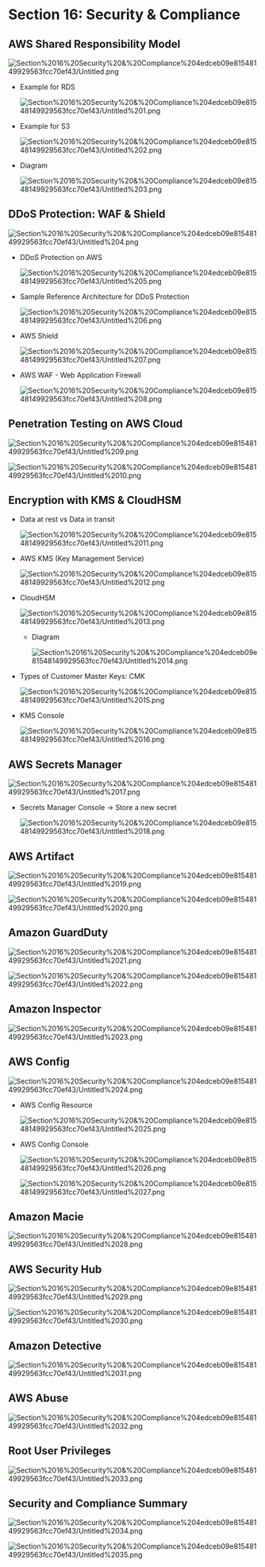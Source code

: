 # Section 16: Security & Compliance

## AWS Shared Responsibility Model

![Section%2016%20Security%20&%20Compliance%204edceb09e81548149929563fcc70ef43/Untitled.png](Section%2016%20Security%20&%20Compliance%204edceb09e81548149929563fcc70ef43/Untitled.png)

- Example for RDS

    ![Section%2016%20Security%20&%20Compliance%204edceb09e81548149929563fcc70ef43/Untitled%201.png](Section%2016%20Security%20&%20Compliance%204edceb09e81548149929563fcc70ef43/Untitled%201.png)

- Example for S3

    ![Section%2016%20Security%20&%20Compliance%204edceb09e81548149929563fcc70ef43/Untitled%202.png](Section%2016%20Security%20&%20Compliance%204edceb09e81548149929563fcc70ef43/Untitled%202.png)

- Diagram

    ![Section%2016%20Security%20&%20Compliance%204edceb09e81548149929563fcc70ef43/Untitled%203.png](Section%2016%20Security%20&%20Compliance%204edceb09e81548149929563fcc70ef43/Untitled%203.png)

## DDoS Protection: WAF & Shield

![Section%2016%20Security%20&%20Compliance%204edceb09e81548149929563fcc70ef43/Untitled%204.png](Section%2016%20Security%20&%20Compliance%204edceb09e81548149929563fcc70ef43/Untitled%204.png)

- DDoS Protection on AWS

    ![Section%2016%20Security%20&%20Compliance%204edceb09e81548149929563fcc70ef43/Untitled%205.png](Section%2016%20Security%20&%20Compliance%204edceb09e81548149929563fcc70ef43/Untitled%205.png)

- Sample Reference Architecture for DDoS Protection

    ![Section%2016%20Security%20&%20Compliance%204edceb09e81548149929563fcc70ef43/Untitled%206.png](Section%2016%20Security%20&%20Compliance%204edceb09e81548149929563fcc70ef43/Untitled%206.png)

- AWS Shield

    ![Section%2016%20Security%20&%20Compliance%204edceb09e81548149929563fcc70ef43/Untitled%207.png](Section%2016%20Security%20&%20Compliance%204edceb09e81548149929563fcc70ef43/Untitled%207.png)

- AWS WAF - Web Application Firewall

    ![Section%2016%20Security%20&%20Compliance%204edceb09e81548149929563fcc70ef43/Untitled%208.png](Section%2016%20Security%20&%20Compliance%204edceb09e81548149929563fcc70ef43/Untitled%208.png)

## Penetration Testing on AWS Cloud

![Section%2016%20Security%20&%20Compliance%204edceb09e81548149929563fcc70ef43/Untitled%209.png](Section%2016%20Security%20&%20Compliance%204edceb09e81548149929563fcc70ef43/Untitled%209.png)

![Section%2016%20Security%20&%20Compliance%204edceb09e81548149929563fcc70ef43/Untitled%2010.png](Section%2016%20Security%20&%20Compliance%204edceb09e81548149929563fcc70ef43/Untitled%2010.png)

## Encryption with KMS & CloudHSM

- Data at rest vs Data in transit

    ![Section%2016%20Security%20&%20Compliance%204edceb09e81548149929563fcc70ef43/Untitled%2011.png](Section%2016%20Security%20&%20Compliance%204edceb09e81548149929563fcc70ef43/Untitled%2011.png)

- AWS KMS (Key Management Service)

    ![Section%2016%20Security%20&%20Compliance%204edceb09e81548149929563fcc70ef43/Untitled%2012.png](Section%2016%20Security%20&%20Compliance%204edceb09e81548149929563fcc70ef43/Untitled%2012.png)

- CloudHSM

    ![Section%2016%20Security%20&%20Compliance%204edceb09e81548149929563fcc70ef43/Untitled%2013.png](Section%2016%20Security%20&%20Compliance%204edceb09e81548149929563fcc70ef43/Untitled%2013.png)

    - Diagram

        ![Section%2016%20Security%20&%20Compliance%204edceb09e81548149929563fcc70ef43/Untitled%2014.png](Section%2016%20Security%20&%20Compliance%204edceb09e81548149929563fcc70ef43/Untitled%2014.png)

- Types of Customer Master Keys: CMK

    ![Section%2016%20Security%20&%20Compliance%204edceb09e81548149929563fcc70ef43/Untitled%2015.png](Section%2016%20Security%20&%20Compliance%204edceb09e81548149929563fcc70ef43/Untitled%2015.png)

- KMS Console

    ![Section%2016%20Security%20&%20Compliance%204edceb09e81548149929563fcc70ef43/Untitled%2016.png](Section%2016%20Security%20&%20Compliance%204edceb09e81548149929563fcc70ef43/Untitled%2016.png)

## AWS Secrets Manager

![Section%2016%20Security%20&%20Compliance%204edceb09e81548149929563fcc70ef43/Untitled%2017.png](Section%2016%20Security%20&%20Compliance%204edceb09e81548149929563fcc70ef43/Untitled%2017.png)

- Secrets Manager Console → Store a new secret

    ![Section%2016%20Security%20&%20Compliance%204edceb09e81548149929563fcc70ef43/Untitled%2018.png](Section%2016%20Security%20&%20Compliance%204edceb09e81548149929563fcc70ef43/Untitled%2018.png)

## AWS Artifact

![Section%2016%20Security%20&%20Compliance%204edceb09e81548149929563fcc70ef43/Untitled%2019.png](Section%2016%20Security%20&%20Compliance%204edceb09e81548149929563fcc70ef43/Untitled%2019.png)

![Section%2016%20Security%20&%20Compliance%204edceb09e81548149929563fcc70ef43/Untitled%2020.png](Section%2016%20Security%20&%20Compliance%204edceb09e81548149929563fcc70ef43/Untitled%2020.png)

## Amazon GuardDuty

![Section%2016%20Security%20&%20Compliance%204edceb09e81548149929563fcc70ef43/Untitled%2021.png](Section%2016%20Security%20&%20Compliance%204edceb09e81548149929563fcc70ef43/Untitled%2021.png)

![Section%2016%20Security%20&%20Compliance%204edceb09e81548149929563fcc70ef43/Untitled%2022.png](Section%2016%20Security%20&%20Compliance%204edceb09e81548149929563fcc70ef43/Untitled%2022.png)

## Amazon Inspector

![Section%2016%20Security%20&%20Compliance%204edceb09e81548149929563fcc70ef43/Untitled%2023.png](Section%2016%20Security%20&%20Compliance%204edceb09e81548149929563fcc70ef43/Untitled%2023.png)

## AWS Config

![Section%2016%20Security%20&%20Compliance%204edceb09e81548149929563fcc70ef43/Untitled%2024.png](Section%2016%20Security%20&%20Compliance%204edceb09e81548149929563fcc70ef43/Untitled%2024.png)

- AWS Config Resource

    ![Section%2016%20Security%20&%20Compliance%204edceb09e81548149929563fcc70ef43/Untitled%2025.png](Section%2016%20Security%20&%20Compliance%204edceb09e81548149929563fcc70ef43/Untitled%2025.png)

- AWS Config Console

    ![Section%2016%20Security%20&%20Compliance%204edceb09e81548149929563fcc70ef43/Untitled%2026.png](Section%2016%20Security%20&%20Compliance%204edceb09e81548149929563fcc70ef43/Untitled%2026.png)

    ![Section%2016%20Security%20&%20Compliance%204edceb09e81548149929563fcc70ef43/Untitled%2027.png](Section%2016%20Security%20&%20Compliance%204edceb09e81548149929563fcc70ef43/Untitled%2027.png)

## Amazon Macie

![Section%2016%20Security%20&%20Compliance%204edceb09e81548149929563fcc70ef43/Untitled%2028.png](Section%2016%20Security%20&%20Compliance%204edceb09e81548149929563fcc70ef43/Untitled%2028.png)

## AWS Security Hub

![Section%2016%20Security%20&%20Compliance%204edceb09e81548149929563fcc70ef43/Untitled%2029.png](Section%2016%20Security%20&%20Compliance%204edceb09e81548149929563fcc70ef43/Untitled%2029.png)

![Section%2016%20Security%20&%20Compliance%204edceb09e81548149929563fcc70ef43/Untitled%2030.png](Section%2016%20Security%20&%20Compliance%204edceb09e81548149929563fcc70ef43/Untitled%2030.png)

## Amazon Detective

![Section%2016%20Security%20&%20Compliance%204edceb09e81548149929563fcc70ef43/Untitled%2031.png](Section%2016%20Security%20&%20Compliance%204edceb09e81548149929563fcc70ef43/Untitled%2031.png)

## AWS Abuse

![Section%2016%20Security%20&%20Compliance%204edceb09e81548149929563fcc70ef43/Untitled%2032.png](Section%2016%20Security%20&%20Compliance%204edceb09e81548149929563fcc70ef43/Untitled%2032.png)

## Root User Privileges

![Section%2016%20Security%20&%20Compliance%204edceb09e81548149929563fcc70ef43/Untitled%2033.png](Section%2016%20Security%20&%20Compliance%204edceb09e81548149929563fcc70ef43/Untitled%2033.png)

## Security and Compliance Summary

![Section%2016%20Security%20&%20Compliance%204edceb09e81548149929563fcc70ef43/Untitled%2034.png](Section%2016%20Security%20&%20Compliance%204edceb09e81548149929563fcc70ef43/Untitled%2034.png)

![Section%2016%20Security%20&%20Compliance%204edceb09e81548149929563fcc70ef43/Untitled%2035.png](Section%2016%20Security%20&%20Compliance%204edceb09e81548149929563fcc70ef43/Untitled%2035.png)